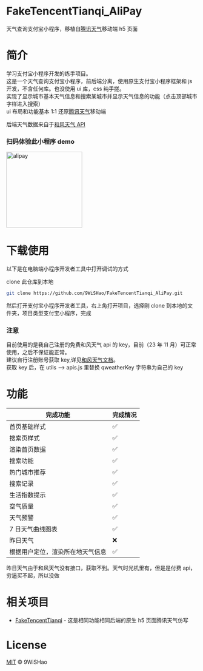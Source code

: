 # FakeTencentTianqi_AliPay

天气查询支付宝小程序，移植自[腾讯天气](https://xw.tianqi.qq.com/)移动端 h5 页面

# 简介

学习支付宝小程序开发的练手项目。  
这是一个天气查询支付宝小程序，前后端分离，使用原生支付宝小程序框架和 js 开发，不含任何库。也没使用 ui 库，css 纯手搓。  
实现了显示城市基本天气信息和搜索某城市并显示天气信息的功能（点击顶部城市字样进入搜索）  
ui 布局和功能基本 1:1 还原[腾讯天气](https://xw.tianqi.qq.com/)移动端

后端天气数据来自于[和风天气 API](https://dev.qweather.com/)

### 扫码体验此小程序 demo

<img src="https://gcore.jsdelivr.net/gh/9WiSHao/AnythingStorage/img/weather_alipay.jpg" alt="alipay" width="200">

# 下载使用

以下是在电脑端小程序开发者工具中打开调试的方式

clone 此仓库到本地

```bash
git clone https://github.com/9WiSHao/FakeTencentTianqi_AliPay.git
```

然后打开支付宝小程序开发者工具，右上角打开项目，选择刚 clone 到本地的文件夹，项目类型支付宝小程序，完成

### 注意

目前使用的是我自己注册的免费和风天气 api 的 key，目前（23 年 11 月）可正常使用，之后不保证能正常。  
建议自行注册账号获取 key,详见[和风天气文档](https://dev.qweather.com/docs/configuration/project-and-key/)。  
获取 key 后，在 utils --> apis.js 里替换 qweatherKey 字符串为自己的 key

# 功能

| 完成功能                         | 完成情况 |
| -------------------------------- | -------- |
| 首页基础样式                     | ✅       |
| 搜索页样式                       | ✅       |
| 渲染首页数据                     | ✅       |
| 搜索功能                         | ✅       |
| 热门城市推荐                     | ✅       |
| 搜索记录                         | ✅       |
| 生活指数提示                     | ✅       |
| 空气质量                         | ✅       |
| 天气预警                         | ✅       |
| 7 日天气曲线图表                 | ✅       |
| 昨日天气                         | ❌       |
| 根据用户定位，渲染所在地天气信息 | ✅       |

昨日天气由于和风天气没有接口，获取不到。天气时光机里有，但是是付费 api，穷逼买不起，所以没做

# 相关项目

- [FakeTencentTianqi](https://github.com/9WiSHao/FakeTencentTianqi) - 这是相同功能相同后端的原生 h5 页面腾讯天气仿写

# License

[MIT](./LICENSE) © 9WiSHao
